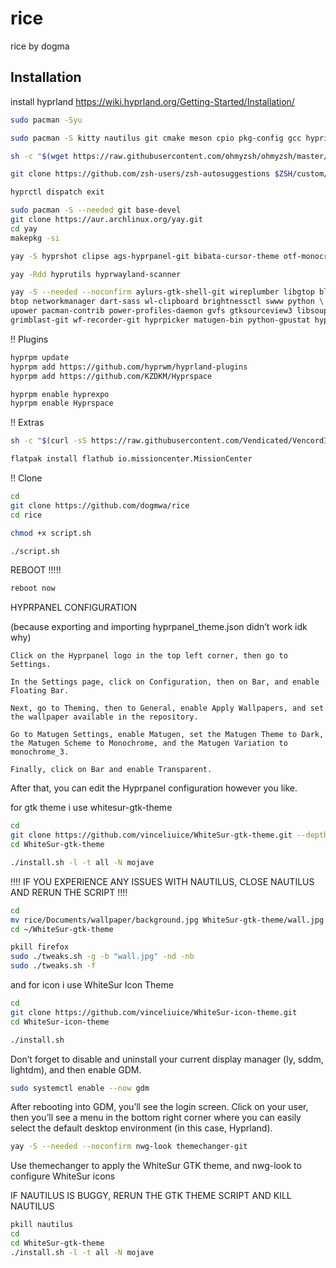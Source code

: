 # rice
rice by dogma

## Installation

install hyprland https://wiki.hyprland.org/Getting-Started/Installation/


```bash
sudo pacman -Syu
```

```bash
sudo pacman -S kitty nautilus git cmake meson cpio pkg-config gcc hypridle hyprlock fuzzel keepassxc flatpak discord zsh fastfetch firefox gdm --needed --noconfirm
```

```bash
sh -c "$(wget https://raw.githubusercontent.com/ohmyzsh/ohmyzsh/master/tools/install.sh -O -)"
```

```bash
git clone https://github.com/zsh-users/zsh-autosuggestions $ZSH/custom/plugins/zsh-autosuggestions
```

```bash
hyprctl dispatch exit
```

```bash
sudo pacman -S --needed git base-devel
git clone https://aur.archlinux.org/yay.git
cd yay
makepkg -si
```

```bash
yay -S hyprshot clipse ags-hyprpanel-git bibata-cursor-theme otf-monocraft --needed --noconfirm
```
```bash
yay -Rdd hyprutils hyprwayland-scanner
```
```bash
yay -S --needed --noconfirm aylurs-gtk-shell-git wireplumber libgtop bluez bluez-utils \
btop networkmanager dart-sass wl-clipboard brightnessctl swww python \
upower pacman-contrib power-profiles-daemon gvfs gtksourceview3 libsoup3 \
grimblast-git wf-recorder-git hyprpicker matugen-bin python-gpustat hyprsunset-git
```

!! Plugins

```bash
hyprpm update
hyprpm add https://github.com/hyprwm/hyprland-plugins
hyprpm add https://github.com/KZDKM/Hyprspace
```

```bash
hyprpm enable hyprexpo
hyprpm enable Hyprspace
```


!! Extras

```bash
sh -c "$(curl -sS https://raw.githubusercontent.com/Vendicated/VencordInstaller/main/install.sh)"
```
```bash
flatpak install flathub io.missioncenter.MissionCenter
```

!! Clone

```bash
cd
git clone https://github.com/dogmwa/rice
cd rice
```
```bash
chmod +x script.sh
```
```bash
./script.sh
```

REBOOT !!!!!

```bash
reboot now
```


HYPRPANEL CONFIGURATION

(because exporting and importing hyprpanel_theme.json didn’t work idk why)

    Click on the Hyprpanel logo in the top left corner, then go to Settings.

    In the Settings page, click on Configuration, then on Bar, and enable Floating Bar.

    Next, go to Theming, then to General, enable Apply Wallpapers, and set the wallpaper available in the repository.

    Go to Matugen Settings, enable Matugen, set the Matugen Theme to Dark, the Matugen Scheme to Monochrome, and the Matugen Variation to monochrome_3.

    Finally, click on Bar and enable Transparent.

After that, you can edit the Hyprpanel configuration however you like.


for gtk theme i use whitesur-gtk-theme

```bash
cd
git clone https://github.com/vinceliuice/WhiteSur-gtk-theme.git --depth=1
cd WhiteSur-gtk-theme
```

```bash
./install.sh -l -t all -N mojave
```

‼️‼️ IF YOU EXPERIENCE ANY ISSUES WITH NAUTILUS, CLOSE NAUTILUS AND RERUN THE SCRIPT ‼️‼️

```bash
cd
mv rice/Documents/wallpaper/background.jpg WhiteSur-gtk-theme/wall.jpg
cd ~/WhiteSur-gtk-theme
```

```bash
pkill firefox
sudo ./tweaks.sh -g -b "wall.jpg" -nd -nb
sudo ./tweaks.sh -f
```

and for icon i use WhiteSur Icon Theme

```bash
cd
git clone https://github.com/vinceliuice/WhiteSur-icon-theme.git
cd WhiteSur-icon-theme
```

```bash
./install.sh
```

Don’t forget to disable and uninstall your current display manager (ly, sddm, lightdm), and then enable GDM.

```bash
sudo systemctl enable --now gdm
```


After rebooting into GDM, you’ll see the login screen.
Click on your user, then you’ll see a menu in the bottom right corner where you can easily select the default desktop environment (in this case, Hyprland).



```bash
yay -S --needed --noconfirm nwg-look themechanger-git
```
Use themechanger to apply the WhiteSur GTK theme,
and nwg-look to configure WhiteSur icons

IF NAUTILUS IS BUGGY, RERUN THE GTK THEME SCRIPT AND KILL NAUTILUS

```bash
pkill nautilus
cd
cd WhiteSur-gtk-theme
./install.sh -l -t all -N mojave
```
